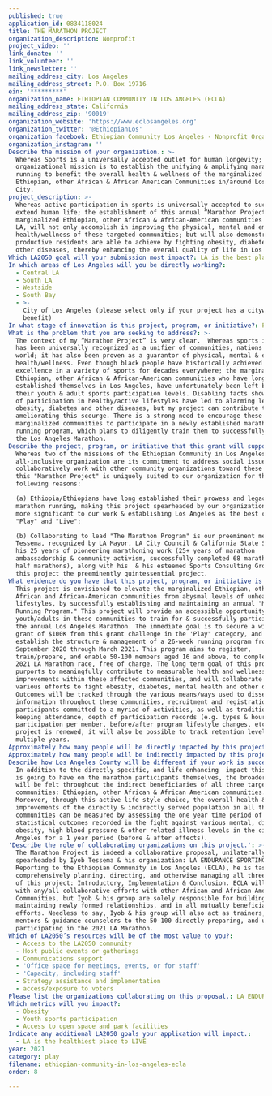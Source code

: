 ```yaml
---
published: true
application_id: 0834118024
title: THE MARATHON PROJECT
organization_description: Nonprofit
project_video: ''
link_donate: ''
link_volunteer: ''
link_newsletter: ''
mailing_address_city: Los Angeles
mailing_address_street: P.O. Box 19716
ein: '*********'
organization_name: ETHIOPIAN COMMUNITY IN LOS ANGELES (ECLA)
mailing_address_state: California
mailing_address_zip: '90019'
organization_website: 'https://www.eclosangeles.org'
organization_twitter: '@EthiopianLos'
organization_facebook: Ethiopian Community Los Angeles - Nonprofit Organization
organization_instagram: ''
Describe the mission of your organization.: >-
  Whereas Sports is a universally accepted outlet for human longevity; my
  organizational mission is to establish the unifying & amplifying marathon
  running to benefit the overall health & wellness of the marginalized
  Ethiopian, other African & African American Communities in/around Los Angeles
  City.
project_description: >-
  Whereas active participation in sports is universally accepted to successfully
  extend human life; the establishment of this annual “Marathon Project” for the
  marginalized Ethiopian, other African & African-American communities in/around
  LA, will not only accomplish in improving the physical, mental and emotional
  health/wellness of these targeted communities; but will also demonstrate what
  productive residents are able to achieve by fighting obesity, diabetes and
  other diseases, thereby enhancing the overall quality of life in Los Angeles. 
Which LA2050 goal will your submission most impact?: LA is the best place to PLAY
In which areas of Los Angeles will you be directly working?:
  - Central LA
  - South LA
  - Westside
  - South Bay
  - >-
    City of Los Angeles (please select only if your project has a citywide
    benefit)
In what stage of innovation is this project, program, or initiative?: Pilot project or new program (testing or implementing a new idea)
What is the problem that you are seeking to address?: >-
  The context of my “Marathon Project” is very clear.  Whereas sports in general
  has been universally recognized as a unifier of communities, nations & the
  world; it has also been proven as a guarantor of physical, mental & emotional
  health/wellness. Even though black people have historically achieved
  excellence in a variety of sports for decades everywhere; the marginalized
  Ethiopian, other African & African-American communities who have long
  established themselves in Los Angeles, have unfortunately been left behind in
  their youth & adult sports participation levels. Disabling facts showing lack
  of participation in healthy/active lifestyles have led to alarming levels of
  obesity, diabetes and other diseases, but my project can contribute toward
  ameliorating this scourge. There is a strong need to encourage these
  marginalized communities to participate in a newly established marathon
  running program, which plans to diligently train them to successfully complete
  the Los Angeles Marathon. 
Describe the project, program, or initiative that this grant will support to address the problem identified.: >-
  Whereas two of the missions of the Ethiopian Community in Los Angeles as an
  all-inclusive organization are its commitment to address social issues &
  collaboratively work with other community organizations toward these ends;
  this "Marathon Project" is uniquely suited to our organization for the
  following reasons:

  (a) Ethiopia/Ethiopians have long established their prowess and legacy in
  marathon running, making this project spearheaded by our organization all the
  more significant to our work & establishing Los Angeles as the best city to
  "Play" and "Live";

  (b) Collaborating to lead "The Marathon Program" is our preeminent member Iyob
  Tessema, recognized by LA Mayor, LA City Council & California State Senate for
  his 25 years of pioneering marathoning work (25+ years of marathon
  ambassadorship & community activism, successfully completed 68 marathons/85
  half marathons), along with his  & his esteemed Sports Consulting Group, makes
  this project the preeminently quintessential project.
What evidence do you have that this project, program, or initiative is or will be successful, and how will you define and measure success?: >-
  This project is envisioned to elevate the marginalized Ethiopian, other
  African and African-American communities from abysmal levels of unhealthy
  lifestyles, by successfully establishing and maintaining an annual "Marathon
  Running Program." This project will provide an accessible opportunity for
  youth/adults in these communities to train for & successfully participate in
  the annual Los Angeles Marathon. The immediate goal is to secure a winning
  grant of $100K from this grant challenge in the 'Play" category, and to
  establish the structure & management of a 26-week running program from
  September 2020 through March 2021. This program aims to register,
  train/prepare, and enable 50-100 members aged 16 and above, to complete the
  2021 LA Marathon race, free of charge. The long term goal of this project also
  purports to meaningfully contribute to measurable health and wellness
  improvements within these affected communities, and will collaborate in
  various efforts to fight obesity, diabetes, mental health and other diseases. 
  Outcomes will be tracked through the various means/ways used to disseminate
  information throughout these communities, recruitment and registration of
  participants committed to a myriad of activities, as well as traditionally
  keeping attendance, depth of participation records (e.g. types & hours of
  participation per member, before/after program lifestyle changes, etc).  If
  project is renewed, it will also be possible to track retention levels over
  multiple years.
Approximately how many people will be directly impacted by this project, program, or initiative?: '100'
Approximately how many people will be indirectly impacted by this project, program, or initiative?: '3000'
Describe how Los Angeles County will be different if your work is successful.: >-
  In addition to the directly specific, and life enhancing  impact this project
  is going to have on the marathon participants themselves, the broader impact
  will be felt throughout the indirect beneficiaries of all three target
  communities: Ethiopian, other African & African American communities.
  Moreover, through this active life style choice, the overall health & wellness
  improvements of the directly & indirectly served population in all three
  communities can be measured by assessing the one year time period of
  statistical outcomes recorded in the fight against various mental, diabetes,
  obesity, high blood pressure & other related illness levels in the city of Los
  Angeles for a 1 year period (before & after effects).
'Describe the role of collaborating organizations on this project.': >-
  The Marathon Project is indeed a collaborative proposal, unilaterally
  spearheaded by Iyob Tessema & his organization: LA ENDURANCE SPORTING GROUP.
  Reporting to the Ethiopian Community in Los Angeles (ECLA), he is tasked with
  comprehensively planning, directing, and otherwise managing all three phases
  of this project: Introductory, Implementation & Conclusion. ECLA will assist
  with any/all collaborative efforts with other African and African-American
  Communities, but Iyob & his group are solely responsible for building and
  maintaining newly formed relationships, and in all mutually beneficial work
  efforts. Needless to say, Iyob & his group will also act as trainers, coaches,
  mentors & guidance counselors to the 50-100 directly preparing, and ultimately
  participating in the 2021 LA Marathon.
Which of LA2050’s resources will be of the most value to you?:
  - Access to the LA2050 community
  - Host public events or gatherings
  - Communications support
  - 'Office space for meetings, events, or for staff'
  - 'Capacity, including staff'
  - Strategy assistance and implementation
  - access/exposure to voters
Please list the organizations collaborating on this proposal.: LA ENDURANCE SPORTS CONSULTING
Which metrics will you impact?:
  - Obesity
  - Youth sports participation
  - Access to open space and park facilities
Indicate any additional LA2050 goals your application will impact.:
  - LA is the healthiest place to LIVE
year: 2021
category: play
filename: ethiopian-community-in-los-angeles-ecla
order: 8

---
```

